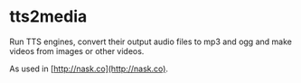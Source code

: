 # tts2media
Run TTS engines, convert their output audio files to mp3 and ogg and make videos from images or other videos.

As used in [http://nask.co](http://nask.co).
